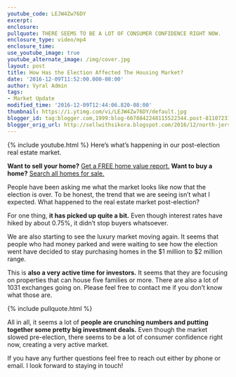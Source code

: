 ```yaml
---
youtube_code: LEJW4Zw76DY
excerpt:
enclosure:
pullquote: THERE SEEMS TO BE A LOT OF CONSUMER CONFIDENCE RIGHT NOW.
enclosure_type: video/mp4
enclosure_time:
use_youtube_image: true
youtube_alternate_image: /img/cover.jpg
layout: post
title: How Has the Election Affected The Housing Market?
date: '2016-12-09T11:52:00.000-08:00'
author: Vyral Admin
tags:
- Market Update
modified_time: '2016-12-09T12:44:06.820-08:00'
thumbnail: https://i.ytimg.com/vi/LEJW4Zw76DY/default.jpg
blogger_id: tag:blogger.com,1999:blog-6678842248115522344.post-8110723158852228851
blogger_orig_url: http://sellwithsikora.blogspot.com/2016/12/north-jersey-real-estate-post-election.html
---
```

{% include youtube.html %}
Here’s what’s happening in our post-election real estate market.

**Want to sell your home?** <a href="http://www.sellwithsikora.com/cma/property-valuation/" target="_blank">Get a FREE home value report.</a>
**Want to buy a home?** <a href="http://www.sellwithsikora.com/" target="_blank">Search all homes for sale.</a>

People have been asking me what the market looks like now that the election is over. To be honest, the trend that we are seeing isn’t what I expected. What happened to the real estate market post-election?

 For one thing, **it has picked up quite a bit.** Even though interest rates have hiked by about 0.75%, it didn’t stop buyers whatsoever.

 We are also starting to see the luxury market moving again. It seems that people who had money parked and were waiting to see how the election went have decided to stay purchasing homes in the $1 million to $2 million range.

 This is **also a very active time for investors.** It seems that they are focusing on properties that can house five families or more. There are also a lot of 1031 exchanges going on. Please feel free to contact me if you don’t know what those are.

{% include pullquote.html %}

All in all, it seems a lot of **people are crunching numbers and putting together some pretty big investment deals.** Even though the market slowed pre-election, there seems to be a lot of consumer confidence right now, creating a very active market.

 If you have any further questions feel free to reach out either by phone or email. I look forward to staying in touch!
